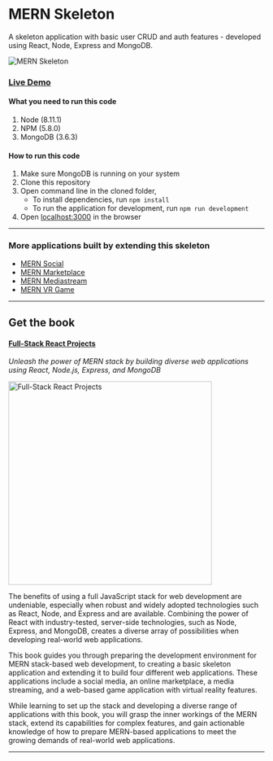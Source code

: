 # MERN Skeleton

A skeleton application with basic user CRUD and auth features - developed using React, Node, Express and MongoDB.

![MERN Skeleton](https://s3.amazonaws.com/mernbook/git+/skeleton.png "MERN Skeleton")

### [Live Demo](http://skeleton.mernbook.com/ "MERN Skeleton")

#### What you need to run this code

1. Node (8.11.1)
2. NPM (5.8.0)
3. MongoDB (3.6.3)

#### How to run this code

1. Make sure MongoDB is running on your system
2. Clone this repository
3. Open command line in the cloned folder,
   - To install dependencies, run `npm install`
   - To run the application for development, run `npm run development`
4. Open [localhost:3000](http://localhost:3000/) in the browser

---

### More applications built by extending this skeleton

- [MERN Social](https://github.com/shamahoque/mern-social)
- [MERN Marketplace](https://github.com/shamahoque/mern-marketplace)
- [MERN Mediastream](https://github.com/shamahoque/mern-mediastream)
- [MERN VR Game](https://github.com/shamahoque/mern-vrgame)

---

## Get the book

#### [Full-Stack React Projects](https://www.packtpub.com/web-development/full-stack-react-projects)

_Unleash the power of MERN stack by building diverse web applications using React, Node.js, Express, and MongoDB_

<a href="https://www.packtpub.com/web-development/full-stack-react-projects"><img src="https://s3.amazonaws.com/mernbook/git+/B09550_MockupSmall.png" align="center" width="400" alt="Full-Stack React Projects"></a>

The benefits of using a full JavaScript stack for web development are undeniable, especially when robust and widely adopted technologies such as React, Node, and Express and are available. Combining the power of React with industry-tested, server-side technologies, such as Node, Express, and MongoDB, creates a diverse array of possibilities when developing real-world web applications.

This book guides you through preparing the development environment for MERN stack-based web development, to creating a basic skeleton application and extending it to build four different web applications. These applications include a social media, an online marketplace, a media streaming, and a web-based game application with virtual reality features.

While learning to set up the stack and developing a diverse range of applications with this book, you will grasp the inner workings of the MERN stack, extend its capabilities for complex features, and gain actionable knowledge of how to prepare MERN-based applications to meet the growing demands of real-world web applications.

---
